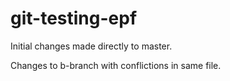 # git-testing-epf


Initial changes made directly to master.





Changes to b-branch with conflictions in same file.